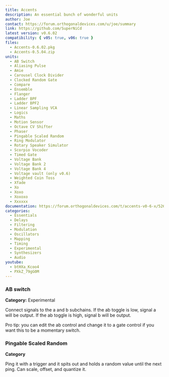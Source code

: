 ```yaml
---
title: Accents
description: An essential bunch of wonderful units
author: Joe
contact: https://forum.orthogonaldevices.com/u/joe/summary
link: https://github.com/SuperNiCd
latest version: v0.6.02
compatibility: { v05: true, v06: true }
files:
  - Accents-0.6.02.pkg
  - Accents-0.5.04.zip
units:
  - AB Switch
  - Aliasing Pulse
  - Amie
  - Carousel Clock Divider
  - Clocked Random Gate
  - Compare
  - Ensemble
  - Flanger
  - Ladder BPF
  - Ladder BPF2
  - Linear Sampling VCA
  - Logics
  - Maths
  - Motion Sensor
  - Octave CV Shifter
  - Phaser
  - Pingable Scaled Random
  - Ring Modulator
  - Rotary Speaker Simulator
  - Scorpio Vocoder
  - Timed Gate
  - Voltage Bank
  - Voltage Bank 2
  - Voltage Bank 4
  - Voltage vault (only v0.6)
  - Weighted Coin Toss
  - Xfade
  - Xo
  - Xoxo
  - Xoxoxo
  - Xxxxxx
documentation: https://forum.orthogonaldevices.com/t/accents-v0-6-x/5263
categories:
  - Essentials
  - Delays
  - Filtering
  - Modulation
  - Oscillators
  - Mapping
  - Timing
  - Experimental
  - Synthesizers
  - Audio
youtube:
  - btHXa_Kcoo4
  - PXkZ_79gG0M
---
```


### AB switch

**Category:** Experimental

Connect signals to the a and b subchains. If the ab toggle is low, signal a will be output. If the ab toggle is high, signal b will be output.

Pro tip: you can edit the ab control and change it to a gate control if you want this to be a momentary switch.

### Pingable Scaled Random

**Category**

Ping it with a trigger and it spits out and holds a random value until the next ping. Can scale, offset, and quantize it.

<md-img src="accents/ab586e81470da7292aa7fc0f9922a70d77878bf0.png" alt="Alt text">

